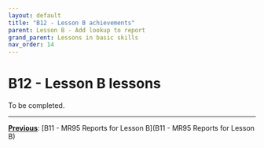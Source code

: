 ```yaml
---
layout: default
title: "B12 - Lesson B achievements"
parent: Lesson B - Add lookup to report
grand_parent: Lessons in basic skills
nav_order: 14
---
```


# B12 - Lesson B lessons

To be completed.  



---
**<u>Previous</u>**: [B11 - MR95 Reports for Lesson B](B11 - MR95 Reports for Lesson B)  
